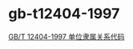 # gb-t12404-1997

[GB/T 12404-1997 单位隶属关系代码](http://openstd.samr.gov.cn/bzgk/gb/newGbInfo?hcno=E343D7500CA54AFB04AF1B4F5EDD80BD)
